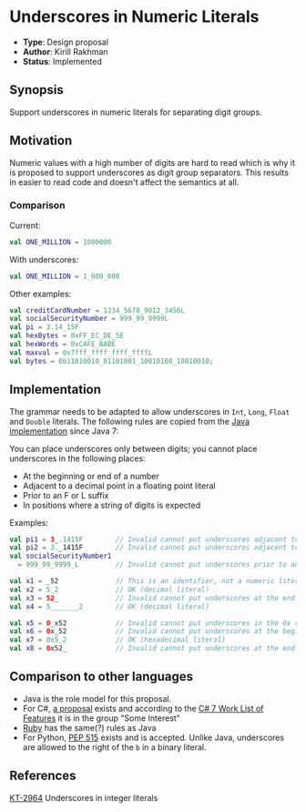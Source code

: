 # Underscores in Numeric Literals

* **Type**: Design proposal
* **Author**: Kirill Rakhman
* **Status**: Implemented

## Synopsis

Support underscores in numeric literals for separating digit groups.

## Motivation

Numeric values with a high number of digits are hard to read which is why it is proposed to support underscores as digit group separators. This results in easier to read code and doesn't affect the semantics at all.

### Comparison

Current:
```kotlin
val ONE_MILLION = 1000000
```

With underscores:
```kotlin
val ONE_MILLION = 1_000_000
```

Other examples:
```kotlin
val creditCardNumber = 1234_5678_9012_3456L
val socialSecurityNumber = 999_99_9999L
val pi = 3.14_15F
val hexBytes = 0xFF_EC_DE_5E
val hexWords = 0xCAFE_BABE
val maxval = 0x7fff_ffff_ffff_ffffL
val bytes = 0b11010010_01101001_10010100_10010010;
```

## Implementation

The grammar needs to be adapted to allow underscores in `Int`, `Long`, `Float` and `Double` literals. The following rules are copied from the [Java implementation](http://docs.oracle.com/javase/7/docs/technotes/guides/language/underscores-literals.html) since Java 7:

You can place underscores only between digits; you cannot place underscores in the following places:

- At the beginning or end of a number
- Adjacent to a decimal point in a floating point literal
- Prior to an F or L suffix
- In positions where a string of digits is expected

Examples:

```kotlin
val pi1 = 3_.1415F        // Invalid cannot put underscores adjacent to a decimal poval
val pi2 = 3._1415F        // Invalid cannot put underscores adjacent to a decimal poval
val socialSecurityNumber1
  = 999_99_9999_L         // Invalid cannot put underscores prior to an L suffix

val x1 = _52              // This is an identifier, not a numeric literal
val x2 = 5_2              // OK (decimal literal)
val x3 = 52_              // Invalid cannot put underscores at the end of a literal
val x4 = 5_______2        // OK (decimal literal)

val x5 = 0_x52            // Invalid cannot put underscores in the 0x radix prefix
val x6 = 0x_52            // Invalid cannot put underscores at the beginning of a number
val x7 = 0x5_2            // OK (hexadecimal literal)
val x8 = 0x52_            // Invalid cannot put underscores at the end of a number
```

## Comparison to other languages

- Java is the role model for this proposal.
- For C#, [a proposal](https://github.com/dotnet/roslyn/issues/216) exists and according to the [C# 7 Work List of Features](https://github.com/dotnet/roslyn/issues/2136) it is in the group "Some Interest"
- [Ruby](https://docs.ruby-lang.org/en/2.0.0/syntax/literals_rdoc.html) has the same(?) rules as Java
- For Python, [PEP 515](https://www.python.org/dev/peps/pep-0515/) exists and is accepted. Unlike Java, underscores are allowed to the right of the `b` in a binary literal.

## References

[KT-2964](https://youtrack.jetbrains.com/issue/KT-2964) Underscores in integer literals 
